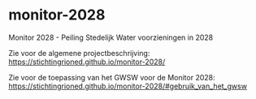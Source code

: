 # monitor-2028

Monitor 2028 - Peiling Stedelijk Water voorzieningen in 2028

Zie voor de algemene projectbeschrijving: https://stichtingrioned.github.io/monitor-2028/

Zie voor de toepassing van het GWSW voor de Monitor 2028: https://stichtingrioned.github.io/monitor-2028/#gebruik_van_het_gwsw
